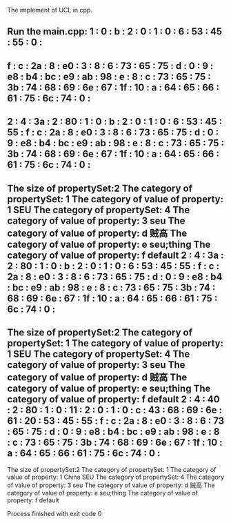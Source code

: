 The implement of UCL in cpp.

Run the main.cpp:
1 : 0 : b : 2 : 0 : 1 : 0 : 6 : 53 : 45 : 55 : 0 : 
------------
f : c : 2a : 8 : e0 : 3 : 8 : 6 : 73 : 65 : 75 : d : 0 : 9 : e8 : b4 : bc : e9 : ab : 98 : e : 8 : c : 73 : 65 : 75 : 3b : 74 : 68 : 69 : 6e : 67 : 1f : 10 : a : 64 : 65 : 66 : 61 : 75 : 6c : 74 : 0 : 
------------
2 : 4 : 3a : 2 : 80 : 1 : 0 : b : 2 : 0 : 1 : 0 : 6 : 53 : 45 : 55 : f : c : 2a : 8 : e0 : 3 : 8 : 6 : 73 : 65 : 75 : d : 0 : 9 : e8 : b4 : bc : e9 : ab : 98 : e : 8 : c : 73 : 65 : 75 : 3b : 74 : 68 : 69 : 6e : 67 : 1f : 10 : a : 64 : 65 : 66 : 61 : 75 : 6c : 74 : 0 : 
------------
The size of propertySet:2
The category of propertySet: 1
The category of value of property: 1   SEU
The category of propertySet: 4
The category of value of property: 3   seu
The category of value of property: d   贼高
The category of value of property: e   seu;thing
The category of value of property: f   default
2 : 4 : 3a : 2 : 80 : 1 : 0 : b : 2 : 0 : 1 : 0 : 6 : 53 : 45 : 55 : f : c : 2a : 8 : e0 : 3 : 8 : 6 : 73 : 65 : 75 : d : 0 : 9 : e8 : b4 : bc : e9 : ab : 98 : e : 8 : c : 73 : 65 : 75 : 3b : 74 : 68 : 69 : 6e : 67 : 1f : 10 : a : 64 : 65 : 66 : 61 : 75 : 6c : 74 : 0 : 
------------
The size of propertySet:2
The category of propertySet: 1
The category of value of property: 1   SEU
The category of propertySet: 4
The category of value of property: 3   seu
The category of value of property: d   贼高
The category of value of property: e   seu;thing
The category of value of property: f   default
2 : 4 : 40 : 2 : 80 : 1 : 0 : 11 : 2 : 0 : 1 : 0 : c : 43 : 68 : 69 : 6e : 61 : 20 : 53 : 45 : 55 : f : c : 2a : 8 : e0 : 3 : 8 : 6 : 73 : 65 : 75 : d : 0 : 9 : e8 : b4 : bc : e9 : ab : 98 : e : 8 : c : 73 : 65 : 75 : 3b : 74 : 68 : 69 : 6e : 67 : 1f : 10 : a : 64 : 65 : 66 : 61 : 75 : 6c : 74 : 0 : 
------------
The size of propertySet:2
The category of propertySet: 1
The category of value of property: 1   China SEU
The category of propertySet: 4
The category of value of property: 3   seu
The category of value of property: d   贼高
The category of value of property: e   seu;thing
The category of value of property: f   default

Process finished with exit code 0
